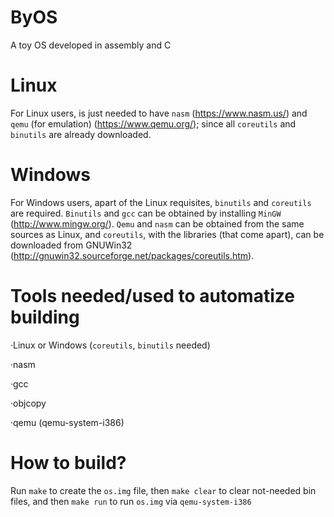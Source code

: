 ﻿# ByOS
A toy OS developed in assembly and C

# Linux
For Linux users, is just needed to have `nasm` (https://www.nasm.us/) and `qemu` (for emulation) (https://www.qemu.org/); since all `coreutils` and `binutils` are already downloaded.

# Windows
For Windows users, apart of the Linux requisites, `binutils` and `coreutils` are required. `Binutils` and `gcc` can be obtained by installing `MinGW` (http://www.mingw.org/). `Qemu` and `nasm` can be obtained from the same sources as Linux, and `coreutils`, with the libraries (that come apart), can be downloaded from GNUWin32 (http://gnuwin32.sourceforge.net/packages/coreutils.htm).

# Tools needed/used to automatize building
·Linux or Windows (`coreutils`, `binutils` needed)

·nasm

·gcc

·objcopy

·qemu (qemu-system-i386)


# How to build?
Run `make` to create the `os.img` file, then `make clear` to clear not-needed bin files, and then `make run` to run `os.img` via `qemu-system-i386`